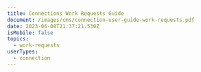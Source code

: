 ```yaml
---
title: Connections Work Requests Guide
document: /images/cms/connection-user-guide-work-requests.pdf
date: 2023-06-08T21:37:21.530Z
isMobile: false
topics:
  - work-requests
userTypes:
  - connection
---
```

